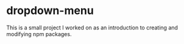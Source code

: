 # dropdown-menu

This is a small project I worked on as an introduction to creating and modifying npm packages.
